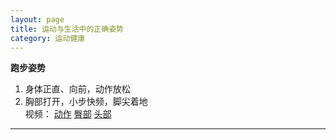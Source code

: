 ```yaml
---
layout: page
title: 运动与生活中的正确姿势
category: 运动健康
---
```


**跑步姿势**
1. 身体正直、向前，动作放松
2. 胸部打开，小步快频，脚尖着地  
视频：
[动作](http://v.youku.com/v_show/id_XMTg2MDUxNzY4.html)
[臀部](http://v.youku.com/v_show/id_XMTkxMjc2Mzg0.html)
[头部](http://v.youku.com/v_show/id_XMTkxMjc1Njky.html)


---